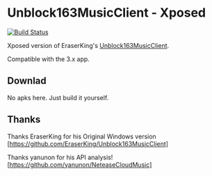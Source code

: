 # Unblock163MusicClient - Xposed

[![Build Status](https://travis-ci.org/Ezalor/Unblock163MusicClient-Xposed.svg?branch=master)](https://travis-ci.org/Ezalor/nblock163MusicClient-Xposed)

Xposed version of EraserKing's [Unblock163MusicClient](https://github.com/EraserKing/Unblock163MusicClient).

Compatible with the 3.x app.

## Downlad
No apks here. Just build it yourself.

## Thanks

Thanks EraserKing for his Original Windows version [https://github.com/EraserKing/Unblock163MusicClient]

Thanks yanunon for his API analysis! [https://github.com/yanunon/NeteaseCloudMusic]
